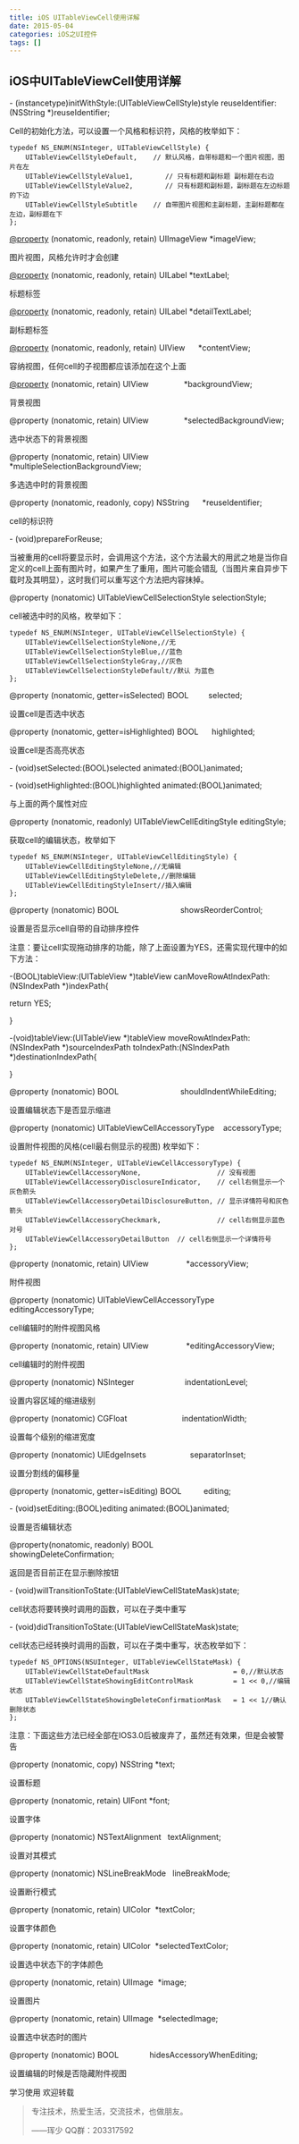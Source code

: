 ```yaml
---
title: iOS UITableViewCell使用详解
date: 2015-05-04
categories: iOS之UI控件
tags: []
---
```

## iOS中UITableViewCell使用详解

\- (instancetype)initWithStyle:(UITableViewCellStyle)style reuseIdentifier:(NSString *)reuseIdentifier;

Cell的初始化方法，可以设置一个风格和标识符，风格的枚举如下：

```
typedef NS_ENUM(NSInteger, UITableViewCellStyle) {
    UITableViewCellStyleDefault,    // 默认风格，自带标题和一个图片视图，图片在左
    UITableViewCellStyleValue1,        // 只有标题和副标题 副标题在右边
    UITableViewCellStyleValue2,        // 只有标题和副标题，副标题在左边标题的下边
    UITableViewCellStyleSubtitle    // 自带图片视图和主副标题，主副标题都在左边，副标题在下
};
```

[@property](http://my.oschina.net/property) (nonatomic, readonly, retain) UIImageView *imageView;

图片视图，风格允许时才会创建

[@property](http://my.oschina.net/property) (nonatomic, readonly, retain) UILabel *textLabel;

标题标签

[@property](http://my.oschina.net/property) (nonatomic, readonly, retain) UILabel *detailTextLabel;

副标题标签

[@property](http://my.oschina.net/property) (nonatomic, readonly, retain) UIView      *contentView;

容纳视图，任何cell的子视图都应该添加在这个上面

[@property](http://my.oschina.net/property) (nonatomic, retain) UIView                *backgroundView;

背景视图

@property (nonatomic, retain) UIView                *selectedBackgroundView;

选中状态下的背景视图

@property (nonatomic, retain) UIView              *multipleSelectionBackgroundView;

多选选中时的背景视图

@property (nonatomic, readonly, copy) NSString      *reuseIdentifier;

cell的标识符

\- (void)prepareForReuse; 

当被重用的cell将要显示时，会调用这个方法，这个方法最大的用武之地是当你自定义的cell上面有图片时，如果产生了重用，图片可能会错乱（当图片来自异步下载时及其明显），这时我们可以重写这个方法把内容抹掉。

@property (nonatomic) UITableViewCellSelectionStyle selectionStyle;

cell被选中时的风格，枚举如下：

```
typedef NS_ENUM(NSInteger, UITableViewCellSelectionStyle) {
    UITableViewCellSelectionStyleNone,//无
    UITableViewCellSelectionStyleBlue,//蓝色
    UITableViewCellSelectionStyleGray,//灰色
    UITableViewCellSelectionStyleDefault//默认 为蓝色
};
```

@property (nonatomic, getter=isSelected) BOOL         selected;  

设置cell是否选中状态

@property (nonatomic, getter=isHighlighted) BOOL      highlighted;   

设置cell是否高亮状态

\- (void)setSelected:(BOOL)selected animated:(BOOL)animated;  

\- (void)setHighlighted:(BOOL)highlighted animated:(BOOL)animated; 

与上面的两个属性对应

@property (nonatomic, readonly) UITableViewCellEditingStyle editingStyle;

获取cell的编辑状态，枚举如下

```
typedef NS_ENUM(NSInteger, UITableViewCellEditingStyle) {
    UITableViewCellEditingStyleNone,//无编辑
    UITableViewCellEditingStyleDelete,//删除编辑
    UITableViewCellEditingStyleInsert//插入编辑
};
```

@property (nonatomic) BOOL                            showsReorderControl; 

设置是否显示cell自带的自动排序控件

注意：要让cell实现拖动排序的功能，除了上面设置为YES，还需实现代理中的如下方法：

-(BOOL)tableView:(UITableView *)tableView canMoveRowAtIndexPath:(NSIndexPath *)indexPath{

 return  YES;

}

-(void)tableView:(UITableView *)tableView moveRowAtIndexPath:(NSIndexPath *)sourceIndexPath toIndexPath:(NSIndexPath *)destinationIndexPath{

}

@property (nonatomic) BOOL                            shouldIndentWhileEditing;

设置编辑状态下是否显示缩进

@property (nonatomic) UITableViewCellAccessoryType    accessoryType; 

设置附件视图的风格(cell最右侧显示的视图) 枚举如下：

```
typedef NS_ENUM(NSInteger, UITableViewCellAccessoryType) {
    UITableViewCellAccessoryNone,                   // 没有视图
    UITableViewCellAccessoryDisclosureIndicator,    // cell右侧显示一个灰色箭头
    UITableViewCellAccessoryDetailDisclosureButton, // 显示详情符号和灰色箭头
    UITableViewCellAccessoryCheckmark,              // cell右侧显示蓝色对号
    UITableViewCellAccessoryDetailButton  // cell右侧显示一个详情符号
};
```

@property (nonatomic, retain) UIView                 *accessoryView;  

附件视图

@property (nonatomic) UITableViewCellAccessoryType    editingAccessoryType; 

cell编辑时的附件视图风格

@property (nonatomic, retain) UIView                 *editingAccessoryView;  

cell编辑时的附件视图

@property (nonatomic) NSInteger                       indentationLevel; 

设置内容区域的缩进级别

@property (nonatomic) CGFloat                         indentationWidth; 

设置每个级别的缩进宽度

@property (nonatomic) UIEdgeInsets                    separatorInset;

设置分割线的偏移量

@property (nonatomic, getter=isEditing) BOOL          editing; 

\- (void)setEditing:(BOOL)editing animated:(BOOL)animated;

设置是否编辑状态

@property(nonatomic, readonly) BOOL                   showingDeleteConfirmation;

返回是否目前正在显示删除按钮

\- (void)willTransitionToState:(UITableViewCellStateMask)state;

cell状态将要转换时调用的函数，可以在子类中重写

\- (void)didTransitionToState:(UITableViewCellStateMask)state;

cell状态已经转换时调用的函数，可以在子类中重写，状态枚举如下：

```
typedef NS_OPTIONS(NSUInteger, UITableViewCellStateMask) {
    UITableViewCellStateDefaultMask                     = 0,//默认状态
    UITableViewCellStateShowingEditControlMask          = 1 << 0,//编辑状态
    UITableViewCellStateShowingDeleteConfirmationMask   = 1 << 1//确认删除状态
};
```

注意：下面这些方法已经全部在IOS3.0后被废弃了，虽然还有效果，但是会被警告

@property (nonatomic, copy) NSString *text;

设置标题

@property (nonatomic, retain) UIFont *font;

设置字体

@property (nonatomic) NSTextAlignment   textAlignment;

设置对其模式

@property (nonatomic) NSLineBreakMode   lineBreakMode;

设置断行模式

@property (nonatomic, retain) UIColor  *textColor;

设置字体颜色

@property (nonatomic, retain) UIColor  *selectedTextColor;

设置选中状态下的字体颜色

@property (nonatomic, retain) UIImage  *image;

设置图片

@property (nonatomic, retain) UIImage  *selectedImage;

设置选中状态时的图片

@property (nonatomic) BOOL              hidesAccessoryWhenEditing;

设置编辑的时候是否隐藏附件视图

学习使用 欢迎转载

> 专注技术，热爱生活，交流技术，也做朋友。
> 
> ——珲少 QQ群：203317592
